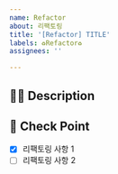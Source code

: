 ```yaml
---
name: Refactor
about: 리팩토링
title: '[Refactor] TITLE'
labels: ♻️Refactor♻️
assignees: ''

---
```

## 🤷‍♂️ Description
<!-- 리팩토링하고자 하는 것에 대해 작성해 주세요. -->

## 📝 Check Point
<!-- 리팩토링 사항을 리스트로 작성해주세요. -->

- [X] 리팩토링 사항 1
- [ ] 리팩토링 사항 2
